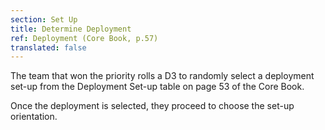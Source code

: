 ```yaml
---
section: Set Up
title: Determine Deployment
ref: Deployment (Core Book, p.57)
translated: false
---
```


The team that won the priority rolls a D3 to randomly select a deployment set-up from the Deployment Set-up table on page 53 of the Core Book.

Once the deployment is selected, they proceed to choose the set-up orientation.